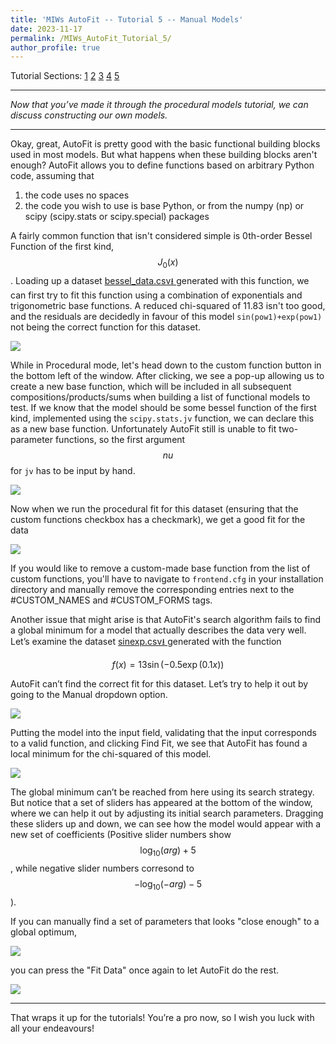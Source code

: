 ```yaml
---
title: 'MIWs AutoFit -- Tutorial 5 -- Manual Models'
date: 2023-11-17
permalink: /MIWs_AutoFit_Tutorial_5/
author_profile: true
---
```


Tutorial Sections: 
[1](https://mattingliswhalen.github.io/MIWs_AutoFit_Tutorial_1/) 
[2](https://mattingliswhalen.github.io/MIWs_AutoFit_Tutorial_2/)
[3](https://mattingliswhalen.github.io/MIWs_AutoFit_Tutorial_3/)
[4](https://mattingliswhalen.github.io/MIWs_AutoFit_Tutorial_4/)
[5](https://mattingliswhalen.github.io/MIWs_AutoFit_Tutorial_5/)

---

_Now that you’ve made it through the procedural models tutorial, we can discuss constructing our own models._

---

Okay, great, AutoFit is pretty good with the basic functional building blocks used in most models. But what happens when
these building blocks aren't enough? AutoFit allows you to define functions based on arbitrary Python code, assuming
that 

1. the code uses no spaces
2. the code you wish to use is base Python, or from the numpy (np) or scipy (scipy.stats or scipy.special) packages

A fairly common function that isn't considered simple is 0th-order Bessel Function of the first kind, $$J_0(x)$$. 
Loading up a dataset
<a href="http://mattingliswhalen.github.io/data/MIWsAutoFitTutorial/bessel_data.csv">
bessel_data.csv⭳
</a> generated with this function, we can first try to fit this function using a 
combination of exponentials and trigonometric base functions.
A reduced chi-squared of 11.83 isn't too good, and the residuals are decidedly in favour of this model 
`sin(pow1)+exp(pow1)` not being the correct function for this dataset.

<img src="https://mattingliswhalen.github.io/images/MIWsAutoFitTutorial/bessel_best_proc.png">

While in Procedural mode, let's head down to the custom function button in the bottom left of the window. 
After clicking, we see a pop-up allowing us to create a new base function, which will be included in all subsequent
compositions/products/sums when building a list of functional models to test. If we know that the model should be some
bessel function of the first kind, implemented using the `scipy.stats.jv` function, we can declare this as a new 
base function. Unfortunately AutoFit still is unable to fit two-parameter functions, so the first argument $$nu$$
for `jv` has to be input by hand.

<img src="https://mattingliswhalen.github.io/images/MIWsAutoFitTutorial/bessel_custom_func.png">

Now when we run the procedural fit for this dataset (ensuring that the custom functions checkbox has a checkmark), 
we get a good fit for the data

<img src="https://mattingliswhalen.github.io/images/MIWsAutoFitTutorial/bessel_bessel.png">

If you would like to remove a custom-made base function from the list of custom functions, 
you'll have to navigate to `frontend.cfg` in your installation directory and manually remove the corresponding entries
next to the #CUSTOM_NAMES and #CUSTOM_FORMS tags.

Another issue that might arise is that AutoFit's search algorithm fails to find a global minimum for a model 
that actually describes the data very well. Let’s examine the dataset 
<a href="http://mattingliswhalen.github.io/data/MIWsAutoFitTutorial/sudakov.csv">
sinexp.csv⭳
</a> generated with the function

$$f(x) = 13\sin(-0.5\exp(0.1x))$$

AutoFit can’t find the correct fit for this dataset. Let’s try to help it out by going to the Manual dropdown option.

<img src="https://mattingliswhalen.github.io/images/MIWsAutoFitTutorial/sinexp.png">

Putting the model into the input field, validating that the input corresponds to a valid function, and 
clicking Find Fit, we see that AutoFit has found a local minimum for the chi-squared of this model. 

<img src="https://mattingliswhalen.github.io/images/MIWsAutoFitTutorial/sinexp_failure.png">

The global minimum can’t be reached from here using its search strategy. But notice that
a set of sliders has appeared at the bottom of the window, where we can help it out by 
adjusting its initial search parameters. Dragging these sliders up and down, we can see how the model would 
appear with a new set of coefficients (Positive slider numbers show $$\log_10(arg)+5$$, while negative slider 
numbers corresond to $$-\log_10(-arg)-5$$).

If you can manually find a set of parameters that looks "close enough" to a global optimum,

<img src="https://mattingliswhalen.github.io/images/MIWsAutoFitTutorial/sinexp_close.png">


you can press the "Fit Data" once again to let AutoFit do the rest.

<img src="https://mattingliswhalen.github.io/images/MIWsAutoFitTutorial/sinexp_snapped.png">

---

That wraps it up for the tutorials! You’re a pro now, so I wish you luck with all your endeavours!